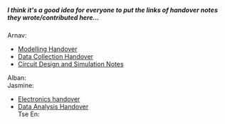 ##### I think it's a good idea for everyone to put the links of handover notes they wrote/contributed here...

Arnav:
- [Modelling Handover](/Modelling/DiffuseSim/README.md)
- [Data Collection Handover](/Testing%20Rig/DataCollection/README.md)
- [Circuit Design and Simulation Notes](/Testing%20Rig/PhotodiodeAmplification/Design%20and%20Simulations//README.md)

Alban:  
Jasmine:  
- [Electronics handover](https://github.com/ArnavKoshy/GM2-OptogeneticControl/blob/main/Testing%20Rig/PhotodiodeAmplification/Circuit%20Documentation.md)  
- [Data Analysis Handover](https://github.com/ArnavKoshy/GM2-OptogeneticControl/tree/main/Testing%20Rig/Data%20Analysis)  
Tse En:  
